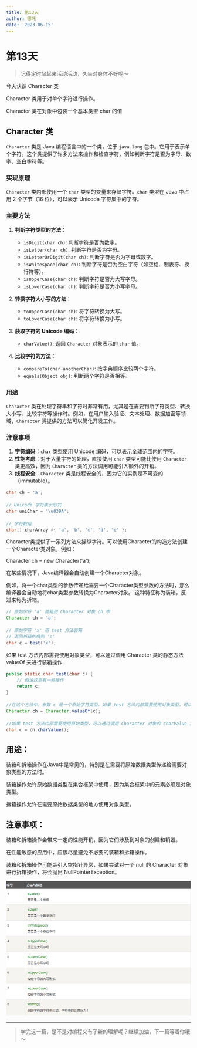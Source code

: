 ```yaml
---
title: 第13天
author: 哪吒
date: '2023-06-15'
---
```


# 第13天

> 记得定时站起来活动活动，久坐对身体不好呢～


今天认识 Character 类

Character 类用于对单个字符进行操作。

Character 类在对象中包装一个基本类型 char 的值

## Character 类

`Character` 类是 Java 编程语言中的一个类，位于 `java.lang` 包中。它用于表示单个字符。这个类提供了许多方法来操作和检查字符，例如判断字符是否为字母、数字、空白字符等。

### 实现原理

`Character` 类内部使用一个 `char` 类型的变量来存储字符。`char` 类型在 Java 中占用 2 个字节（16 位），可以表示 Unicode 字符集中的字符。

### 主要方法

1. **判断字符类型的方法**：
    - `isDigit(char ch)`: 判断字符是否为数字。
    - `isLetter(char ch)`: 判断字符是否为字母。
    - `isLetterOrDigit(char ch)`: 判断字符是否为字母或数字。
    - `isWhitespace(char ch)`: 判断字符是否为空白字符（如空格、制表符、换行符等）。
    - `isUpperCase(char ch)`: 判断字符是否为大写字母。
    - `isLowerCase(char ch)`: 判断字符是否为小写字母。

2. **转换字符大小写的方法**：
    - `toUpperCase(char ch)`: 将字符转换为大写。
    - `toLowerCase(char ch)`: 将字符转换为小写。

3. **获取字符的 Unicode 编码**：
    - `charValue()`: 返回 `Character` 对象表示的 `char` 值。

4. **比较字符的方法**：
    - `compareTo(char anotherChar)`: 按字典顺序比较两个字符。
    - `equals(Object obj)`: 判断两个字符是否相等。

### 用途

`Character` 类在处理字符串和字符时非常有用，尤其是在需要判断字符类型、转换大小写、比较字符等操作时。例如，在用户输入验证、文本处理、数据加密等领域，`Character` 类提供的方法可以简化开发工作。

### 注意事项

1. **字符编码**：`char` 类型使用 Unicode 编码，可以表示全球范围内的字符。
2. **性能考虑**：对于大量字符的处理，直接使用 `char` 类型可能比使用 `Character` 类更高效，因为 `Character` 类的方法调用可能引入额外的开销。
3. **线程安全**：`Character` 类是线程安全的，因为它的实例是不可变的（immutable）。

```java
char ch = 'a';
 
// Unicode 字符表示形式
char uniChar = '\u039A'; 
 
// 字符数组
char[] charArray ={ 'a', 'b', 'c', 'd', 'e' };
```

Character类提供了一系列方法来操纵字符。可以使用Character的构造方法创建一个Character类对象，例如：

Character ch = new Character('a');

在某些情况下，Java编译器会自动创建一个Character对象。

例如，将一个char类型的参数传递给需要一个Character类型参数的方法时，那么编译器会自动地将char类型参数转换为Character对象。 这种特征称为装箱，反过来称为拆箱。

```java
// 原始字符 'a' 装箱到 Character 对象 ch 中
Character ch = 'a';
 
// 原始字符 'x' 用 test 方法装箱
// 返回拆箱的值到 'c'
char c = test('x');
```

如果 test 方法内部需要使用对象类型，可以通过调用 Character 类的静态方法 valueOf 来进行装箱操作

```java
public static char test(char c) {
    // 假设这里有一些操作
    return c;
}

//在这个方法中，参数 c 是一个原始字符类型。如果 test 方法内部需要使用对象类型，可以通过调用 Character 类的静态方法 valueOf 来进行装箱操作。
Character ch = Character.valueOf(c);

//如果 test 方法内部需要使用原始类型，可以通过调用 Character 对象的 charValue 方法来进行拆箱操作。例如：
char c = ch.charValue();

```


## 用途：

装箱和拆箱操作在Java中是常见的，特别是在需要将原始数据类型传递给需要对象类型的方法时。

装箱操作允许原始数据类型在集合框架中使用，因为集合框架中的元素必须是对象类型。

拆箱操作允许在需要原始数据类型的地方使用对象类型。

## 注意事项：

装箱和拆箱操作会带来一定的性能开销，因为它们涉及到对象的创建和销毁。

在性能敏感的应用中，应该尽量避免不必要的装箱和拆箱操作。

装箱和拆箱操作可能会引入空指针异常，如果尝试对一个 null 的 Character 对象进行拆箱操作，将会抛出 NullPointerException。

![img_24.png](./img_24.png)







---

> 学完这一篇，是不是对编程又有了新的理解呢？继续加油，下一篇等着你哦～